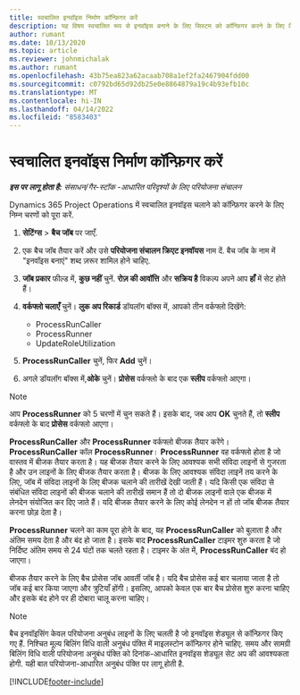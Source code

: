 ```yaml
---
title: स्वचालित इनवॉइस निर्माण कॉन्फ़िगर करें
description: यह विषय स्वचालित रूप से इनवॉइस बनाने के लिए सिस्टम को कॉन्फ़िगर करने के लिए कैसे के बारे में जानकारी देता है.
author: rumant
ms.date: 10/13/2020
ms.topic: article
ms.reviewer: johnmichalak
ms.author: rumant
ms.openlocfilehash: 43b75ea823a62acaab708a1ef2fa2467904fdd00
ms.sourcegitcommit: c0792bd65d92db25e0e8864879a19c4b93efb10c
ms.translationtype: MT
ms.contentlocale: hi-IN
ms.lasthandoff: 04/14/2022
ms.locfileid: "8583403"
---
```

# <a name="configure-automatic-invoice-creation"></a>स्वचालित इनवॉइस निर्माण कॉन्फ़िगर करें

_**इस पर लागू होता है:** संसाधन/गैर-स्टॉक -आधारित परिदृश्यों के लिए परियोजना संचालन_


Dynamics 365 Project Operations में स्वचालित इनवॉइस चलाने को कॉन्फ़िगर करने के लिए निम्न चरणों को पूरा करें.

1. **सेटिंग्स** > **बैच जॉब** पर जाएँ.
2. एक बैच जॉब तैयार करें और उसे **परियोजना संचालन क्रिएट इनवॉयस** नाम दें. बैच जॉब के नाम में "इनवॉइस बनाएं" शब्द ज़रूर शामिल होने चाहिए.
3. **जॉब प्रकार** फील्ड में, **कुछ नहीं** चुनें. **रोज़ की आवॉत्ति** और **सक्रिय है** विकल्प अपने आप **हाँ** में सेट होते हैं।
4. **वर्कफ्लो चलाएँ** चुनें। **लुक अप रिकार्ड** डॉयलॉग बॉक्स में, आपको तीन वर्कफ्लो दिखेंगे:

    - ProcessRunCaller
    - ProcessRunner
    - UpdateRoleUtilization

5. **ProcessRunCaller** चुनें, फिर **Add** चुनें।
6. अगले डॉयलॉग बॉक्स में,**ओके** चुनें। **प्रोसेस** वर्कफ्लो के बाद एक **स्लीप** वर्कफ्लो आएगा।

  > [!NOTE]
  > आप **ProcessRunner** को 5 चरणों में चुन सकते हैं। इसके बाद, जब आप **OK** चुनते हैं, तो **स्लीप** वर्कफ्लो के बाद **प्रोसेस** वर्कफ्लो आएगा।

**ProcessRunCaller** और **ProcessRunner** वर्कफ्लो बीजक तैयार करेंगे। **ProcessRunCaller** कॉल **ProcessRunner**। **ProcessRunner** वह वर्कफ्लो होता है जो वास्तव में बीजक तैयार करता है। यह बीजक तैयार करने के लिए आवश्यक सभी संविदा लाइनों से गुजरता है और उन लाइनों के लिए बीजक तैयार करता है। बीजक के लिए आवश्यक संविदा लाइनें तय करने के लिए, जॉब में संविदा लाइनों के लिए बीजक चलाने की तारीखें देखी जाती हैं। यदि किसी एक संविदा से संबंधित संविदा लाइनों की बीजक चलाने की तारीखें समान हैं तो दो बीजक लाइनों वाले एक बीजक में लेनदेन संयोजित कर दिए जाते हैं। यदि बीजक तैयार करने के लिए कोई लेनदेन न हों तो जॉब बीजक तैयार करना छोड़ देता है।

**ProcessRunner** चलने का काम पूरा होने के बाद, यह **ProcessRunCaller** को बुलाता है और अंतिम समय देता है और बंद हो जाता है। इसके बाद **ProcessRunCaller** टाइमर शुरु करता है जो निर्दिष्ट अंतिम समय से 24 घंटों तक चलते रहता है। टाइमर के अंत में, **ProcessRunCaller** बंद हो जाएगा।

बीजक तैयार करने के लिए बैच प्रोसेस जॉब आवर्ती जॉब है। यदि बैच प्रोसेस कई बार चलाया जाता है तो जॉब कई बार किया जाएगा और त्रुटियाँ होंगी। इसलिए, आपको केवल एक बार बैच प्रोसेस शुरु करना चाहिए और इसके बंद होने पर ही दोबारा चालू करना चाहिए।

> [!NOTE]
> बैच इनवॉइसिंग केवल परियोजना अनुबंध लाइनों के लिए चलती है जो इनवॉइस शेड्यूल से कॉन्फ़िगर किए गए हैं. निश्चित मूल्य बिलिंग विधि वाली अनुबंध पंक्ति में माइलस्टोन कॉन्फ़िगर होने चाहिए. समय और सामग्री बिलिंग विधि वाली परियोजना अनुबंध पंक्ति को दिनांक-आधारित इनवॉइस शेड्यूल सेट अप की आवश्यकता होगी. यही बात परियोजना-आधारित अनुबंध पंक्ति पर लागू होती है.     


[!INCLUDE[footer-include](../includes/footer-banner.md)]